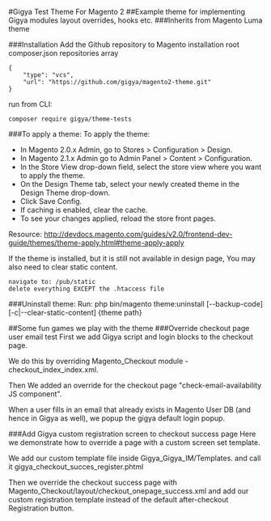 #Gigya Test Theme For Magento 2
##Example theme for implementing Gigya modules layout overrides, hooks etc. 
###Inherits from Magento Luma theme

###Installation
Add the Github repository to Magento installation root composer.json repositories array
```
{
    "type": "vcs",
    "url": "https://github.com/gigya/magento2-theme.git"
}
```
run from CLI: 
```
composer require gigya/theme-tests
```

###To apply a theme:
To apply the theme:

- In Magento 2.0.x Admin, go to Stores > Configuration > Design.
- In Magento 2.1.x Admin go to Admin Panel > Content > Configuration.
- In the Store View drop-down field, select the store view where you want to apply the theme.
- On the Design Theme tab, select your newly created theme in the Design Theme drop-down.
- Click Save Config.
- If caching is enabled, clear the cache.
- To see your changes applied, reload the store front pages.

Resource: http://devdocs.magento.com/guides/v2.0/frontend-dev-guide/themes/theme-apply.html#theme-apply-apply

If the theme is installed, but it is still not available in design page, You may also need to clear static content.
```
navigate to: /pub/static
delete everything EXCEPT the .htaccess file
```

###Uninstall theme:
Run: php bin/magento theme:uninstall [--backup-code] [-c|--clear-static-content] {theme path} 

##Some fun games we play with the theme 
###Override checkout page user email test
First we add Gigya script and login blocks to the checkout page.

We do this by overriding Magento_Checkout module - checkout_index_index.xml.

Then We added an override for the checkout page "check-email-availability JS component".

When a user fills in an email that already exists in Magento User DB (and hence in Gigya as well), we popup the gigya default login popup.

###Add Gigya custom registration screen to checkout success page
Here we demonstrate how to override a page with a custom screen set template.

We add our custom template file inside Gigya_Gigya_IM/Templates. and call it gigya_checkout_succes_register.phtml
 
Then we override the checkout success page with Magento_Checkout/layout/checkout_onepage_success.xml
and add our custom registration template instead of the default after-checkout Registration button.
 